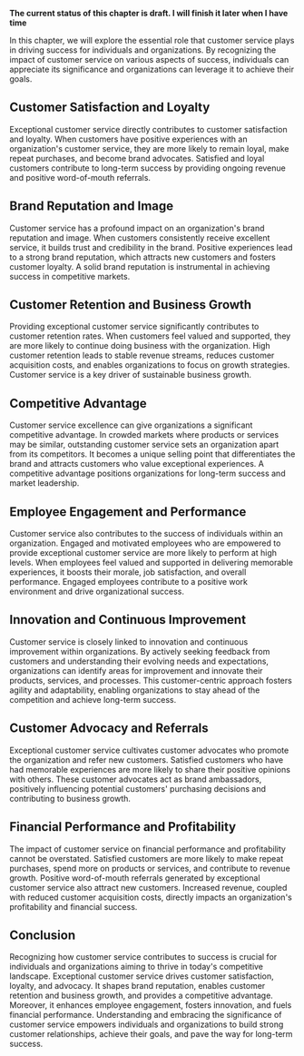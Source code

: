 **The current status of this chapter is draft. I will finish it later when I have time**

In this chapter, we will explore the essential role that customer service plays in driving success for individuals and organizations. By recognizing the impact of customer service on various aspects of success, individuals can appreciate its significance and organizations can leverage it to achieve their goals.

Customer Satisfaction and Loyalty
---------------------------------

Exceptional customer service directly contributes to customer satisfaction and loyalty. When customers have positive experiences with an organization's customer service, they are more likely to remain loyal, make repeat purchases, and become brand advocates. Satisfied and loyal customers contribute to long-term success by providing ongoing revenue and positive word-of-mouth referrals.

Brand Reputation and Image
--------------------------

Customer service has a profound impact on an organization's brand reputation and image. When customers consistently receive excellent service, it builds trust and credibility in the brand. Positive experiences lead to a strong brand reputation, which attracts new customers and fosters customer loyalty. A solid brand reputation is instrumental in achieving success in competitive markets.

Customer Retention and Business Growth
--------------------------------------

Providing exceptional customer service significantly contributes to customer retention rates. When customers feel valued and supported, they are more likely to continue doing business with the organization. High customer retention leads to stable revenue streams, reduces customer acquisition costs, and enables organizations to focus on growth strategies. Customer service is a key driver of sustainable business growth.

Competitive Advantage
---------------------

Customer service excellence can give organizations a significant competitive advantage. In crowded markets where products or services may be similar, outstanding customer service sets an organization apart from its competitors. It becomes a unique selling point that differentiates the brand and attracts customers who value exceptional experiences. A competitive advantage positions organizations for long-term success and market leadership.

Employee Engagement and Performance
-----------------------------------

Customer service also contributes to the success of individuals within an organization. Engaged and motivated employees who are empowered to provide exceptional customer service are more likely to perform at high levels. When employees feel valued and supported in delivering memorable experiences, it boosts their morale, job satisfaction, and overall performance. Engaged employees contribute to a positive work environment and drive organizational success.

Innovation and Continuous Improvement
-------------------------------------

Customer service is closely linked to innovation and continuous improvement within organizations. By actively seeking feedback from customers and understanding their evolving needs and expectations, organizations can identify areas for improvement and innovate their products, services, and processes. This customer-centric approach fosters agility and adaptability, enabling organizations to stay ahead of the competition and achieve long-term success.

Customer Advocacy and Referrals
-------------------------------

Exceptional customer service cultivates customer advocates who promote the organization and refer new customers. Satisfied customers who have had memorable experiences are more likely to share their positive opinions with others. These customer advocates act as brand ambassadors, positively influencing potential customers' purchasing decisions and contributing to business growth.

Financial Performance and Profitability
---------------------------------------

The impact of customer service on financial performance and profitability cannot be overstated. Satisfied customers are more likely to make repeat purchases, spend more on products or services, and contribute to revenue growth. Positive word-of-mouth referrals generated by exceptional customer service also attract new customers. Increased revenue, coupled with reduced customer acquisition costs, directly impacts an organization's profitability and financial success.

Conclusion
----------

Recognizing how customer service contributes to success is crucial for individuals and organizations aiming to thrive in today's competitive landscape. Exceptional customer service drives customer satisfaction, loyalty, and advocacy. It shapes brand reputation, enables customer retention and business growth, and provides a competitive advantage. Moreover, it enhances employee engagement, fosters innovation, and fuels financial performance. Understanding and embracing the significance of customer service empowers individuals and organizations to build strong customer relationships, achieve their goals, and pave the way for long-term success.
